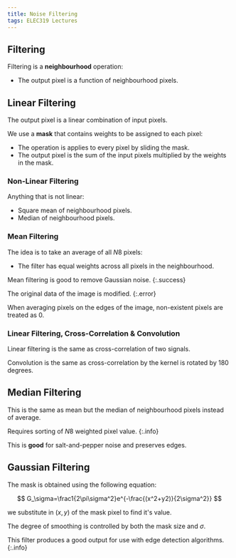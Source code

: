 ```yaml
---
title: Noise Filtering
tags: ELEC319 Lectures
---
```

## Filtering
Filtering is a **neighbourhood** operation:

* The output pixel is a function of neighbourhood pixels.

## Linear Filtering
The output pixel is a linear combination of input pixels.

We use a **mask** that contains weights to be assigned to each pixel:

* The operation is applies to every pixel by sliding the mask.
* The output pixel is the sum of the input pixels multiplied by the weights in the mask.

### Non-Linear Filtering
Anything that is not linear:

* Square mean of neighbourhood pixels.
* Median of neighbourhood pixels.

### Mean Filtering
The idea is to take an average of all $N8$ pixels:

* The filter has equal weights across all pixels in the neighbourhood.

Mean filtering is good to remove Gaussian noise.
{:.success}

The original data of the image is modified.
{:.error}

When averaging pixels on the edges of the image, non-existent pixels are treated as 0.

### Linear Filtering, Cross-Correlation & Convolution
Linear filtering is the same as cross-correlation of two signals.

Convolution is the same as cross-correlation by the kernel is rotated by 180 degrees.

## Median Filtering
This is the same as mean but the median of neighbourhood pixels instead of average.

Requires sorting of $N8$ weighted pixel value.
{:.info}

This is **good** for salt-and-pepper noise and preserves edges.

## Gaussian Filtering
The mask is obtained using the following equation:

$$
G_\sigma=\frac1{2\pi\sigma^2}e^{-\frac{(x^2+y2)}{2\sigma^2}}
$$

we substitute in $(x,y)$ of the mask pixel to find it's value.

The degree of smoothing is controlled by both the mask size and $\sigma$.

This filter produces a good output for use with edge detection algorithms.
{:.info}